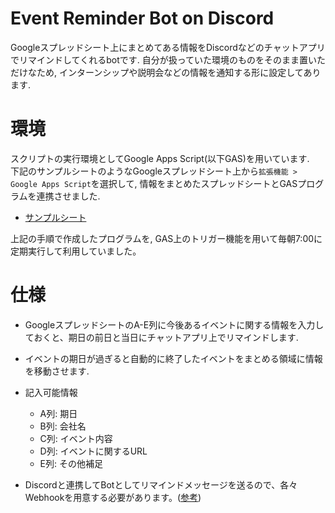 # Event Reminder Bot on Discord
Googleスプレッドシート上にまとめてある情報をDiscordなどのチャットアプリでリマインドしてくれるbotです.
自分が扱っていた環境のものをそのまま置いただけなため, インターンシップや説明会などの情報を通知する形に設定してあります.

# 環境
スクリプトの実行環境としてGoogle Apps Script(以下GAS)を用いています.\
下記のサンプルシートのようなGoogleスプレッドシート上から`拡張機能 > Google Apps Script`を選択して, 情報をまとめたスプレッドシートとGASプログラムを連携させました.
- [サンプルシート](https://docs.google.com/spreadsheets/d/1pNOjRnwvDSyEaLt6kOVcMQqpEOf69pfN0fmziwzrKsY/edit?usp=sharing)

上記の手順で作成したプログラムを, GAS上のトリガー機能を用いて毎朝7:00に定期実行して利用していました。


# 仕様
  - GoogleスプレッドシートのA-E列に今後あるイベントに関する情報を入力しておくと、期日の前日と当日にチャットアプリ上でリマインドします.
  - イベントの期日が過ぎると自動的に終了したイベントをまとめる領域に情報を移動させます.
  - 記入可能情報
    - A列: 期日
    - B列: 会社名
    - C列: イベント内容
    - D列: イベントに関するURL
    - E列: その他補足
  
  - Discordと連携してBotとしてリマインドメッセージを送るので、各々Webhookを用意する必要があります。([参考](https://support.discord.com/hc/en-us/articles/228383668-Intro-to-Webhooks))
